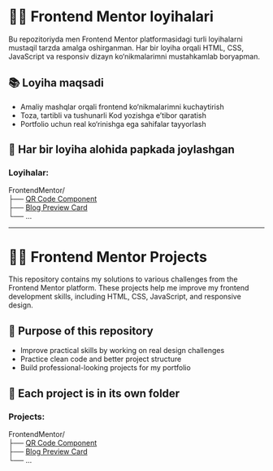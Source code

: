 # 🧑‍💻 Frontend Mentor loyihalari

Bu repozitoriyda men Frontend Mentor platformasidagi turli loyihalarni mustaqil tarzda amalga oshirganman. Har bir loyiha orqali HTML, CSS, JavaScript va responsiv dizayn ko‘nikmalarimni mustahkamlab boryapman.

## 📚 Loyiha maqsadi

- Amaliy mashqlar orqali frontend ko‘nikmalarimni kuchaytirish
- Toza, tartibli va tushunarli Kod yozishga e’tibor qaratish
- Portfolio uchun real ko‘rinishga ega sahifalar tayyorlash

## 📁 Har bir loyiha alohida papkada joylashgan

### Loyihalar:

FrontendMentor/  
├── [QR Code Component](https://samandar8283.github.io/FrontendMentor/QRCodeComponent)  
├── [Blog Preview Card](https://samandar8283.github.io/FrontendMentor/BlogPreviewCard)  
└── ...  

---

# 🧑‍💻 Frontend Mentor Projects

This repository contains my solutions to various challenges from the Frontend Mentor platform. These projects help me improve my frontend development skills, including HTML, CSS, JavaScript, and responsive design.

## 🎯 Purpose of this repository

- Improve practical skills by working on real design challenges
- Practice clean code and better project structure
- Build professional-looking projects for my portfolio

## 📁 Each project is in its own folder

### Projects:

FrontendMentor/  
├── [QR Code Component](https://samandar8283.github.io/FrontendMentor/QRCodeComponent)       
├── [Blog Preview Card](https://samandar8283.github.io/FrontendMentor/BlogPreviewCard)   
└── ...  